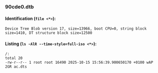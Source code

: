 ### 90cde0.dtb
#### Identification (`file <*>`):
```
Device Tree Blob version 17, size=13966, boot CPU=0, string block size=1410, DT structure block size=12500
```
#### Listing (`ls -AlR --time-style=full-iso <*>`):
```
/:
total 20
-rw-r--r-- 1 root root 16490 2025-10-15 15:56:39.900650170 +0100 wAP 2GR ac.dts
```

